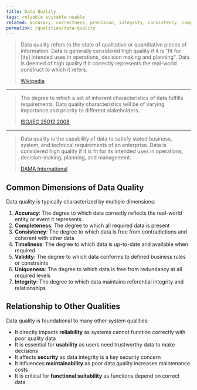 ```yaml
---
title: Data Quality
tags: reliable suitable usable
related: accuracy, correctness, precision, integrity, consistency, completeness
permalink: /qualities/data-quality
---
```


>Data quality refers to the state of qualitative or quantitative pieces of information. Data is generally considered high quality if it is "fit for [its] intended uses in operations, decision making and planning". Data is deemed of high quality if it correctly represents the real-world construct to which it refers.
>
>[Wikipedia](https://en.wikipedia.org/wiki/Data_quality)

<hr class="with-no-margin"/>

>The degree to which a set of inherent characteristics of data fulfills requirements. Data quality characteristics will be of varying importance and priority to different stakeholders.
>
>[ISO/IEC 25012:2008](https://www.iso.org/standard/35736.html)

<hr class="with-no-margin"/>

>Data quality is the capability of data to satisfy stated business, system, and technical requirements of an enterprise. Data is considered high quality if it is fit for its intended uses in operations, decision-making, planning, and management.
>
>[DAMA International](https://www.dama.org/cpages/home)

## Common Dimensions of Data Quality

Data quality is typically characterized by multiple dimensions:

1. **Accuracy**: The degree to which data correctly reflects the real-world entity or event it represents
2. **Completeness**: The degree to which all required data is present
3. **Consistency**: The degree to which data is free from contradictions and coherent with other data
4. **Timeliness**: The degree to which data is up-to-date and available when required
5. **Validity**: The degree to which data conforms to defined business rules or constraints
6. **Uniqueness**: The degree to which data is free from redundancy at all required levels
7. **Integrity**: The degree to which data maintains referential integrity and relationships

## Relationship to Other Qualities

Data quality is foundational to many other system qualities:

- It directly impacts **reliability** as systems cannot function correctly with poor quality data
- It is essential for **usability** as users need trustworthy data to make decisions
- It affects **security** as data integrity is a key security concern
- It influences **maintainability** as poor data quality increases maintenance costs
- It is critical for **functional suitability** as functions depend on correct data